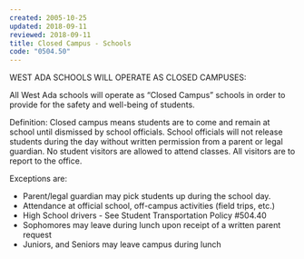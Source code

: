 ```yaml
---
created: 2005-10-25
updated: 2018-09-11
reviewed: 2018-09-11
title: Closed Campus - Schools
code: "0504.50"
---
```


WEST ADA SCHOOLS WILL OPERATE AS CLOSED CAMPUSES:

All West Ada schools will operate as “Closed Campus” schools in order to provide for the safety and well-being of students.

Definition: Closed campus means students are to come and remain at school until dismissed by school officials. School officials will not release students during the day without written permission from a parent or legal guardian. No student visitors are allowed to attend classes. All visitors are to report to the office.

Exceptions are:

- Parent/legal guardian may pick students up during the school day.
- Attendance at official school, off-campus activities (field trips, etc.)
- High School drivers - See Student Transportation Policy #504.40
- Sophomores may leave during lunch upon receipt of a written parent request
- Juniors, and Seniors may leave campus during lunch
